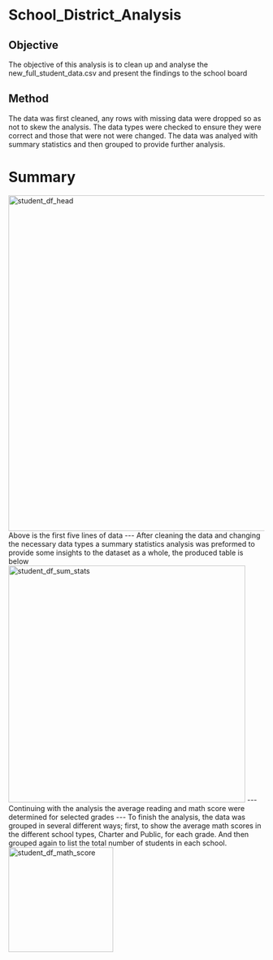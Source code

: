 # School_District_Analysis

## Objective
The objective of this analysis is to clean up and analyse the new_full_student_data.csv and present the findings to the school board

## Method
The data was first cleaned, any rows with missing data were dropped so as not to skew the analysis. The data types were checked to ensure they were correct and those that were not were changed. The data was analyed with summary statistics and then grouped to provide further analysis.

# Summary
<img width="660" alt="student_df_head" src="https://user-images.githubusercontent.com/112291888/193430854-8fa562f0-0bfa-4423-9a16-8809d34b6b57.png">
Above is the first five lines of data
---
After cleaning the data and changing the necessary data types a summary statistics analysis was preformed to provide some insights to the dataset as a whole, the produced table is below
<img width="466" alt="student_df_sum_stats" src="https://user-images.githubusercontent.com/112291888/193430933-bf5282ec-1460-49ba-bde8-db2dfabb1ead.png">
---
Continuing with the analysis the average reading and math score were determined for selected grades
---
To finish the analysis, the data was grouped in several different ways; first, to show the average math scores in the different school types, Charter and Public, for each grade. And then grouped again to list the total number of students in each school.
<img width="206" alt="student_df_math_score" src="https://user-images.githubusercontent.com/112291888/193431043-84e13b56-65de-4045-b007-74e6349e1ea2.png">
